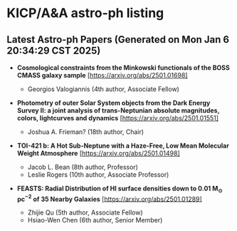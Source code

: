 # KICP/A&A astro-ph listing

## Latest Astro-ph Papers (Generated on Mon Jan  6 20:34:29 CST 2025)

- **Cosmological constraints from the Minkowski functionals of the BOSS CMASS galaxy sample**
[https://arxiv.org/abs/2501.01698]
  + Georgios Valogiannis (4th author, Associate Fellow)

- **Photometry of outer Solar System objects from the Dark Energy Survey II: a joint analysis of trans-Neptunian absolute magnitudes, colors, lightcurves and dynamics**
[https://arxiv.org/abs/2501.01551]
  + Joshua A. Frieman? (18th author, Chair)

- **TOI-421 b: A Hot Sub-Neptune with a Haze-Free, Low Mean Molecular Weight Atmosphere**
[https://arxiv.org/abs/2501.01498]
  + Jacob L. Bean (8th author, Professor)
  + Leslie Rogers (10th author, Associate Professor)

- **FEASTS: Radial Distribution of HI surface densities down to 0.01 M$_{\odot}$ pc$^{-2}$ of 35 Nearby Galaxies**
[https://arxiv.org/abs/2501.01289]
  + Zhijie Qu (5th author, Associate Fellow)
  + Hsiao-Wen Chen (6th author, Senior Member)

